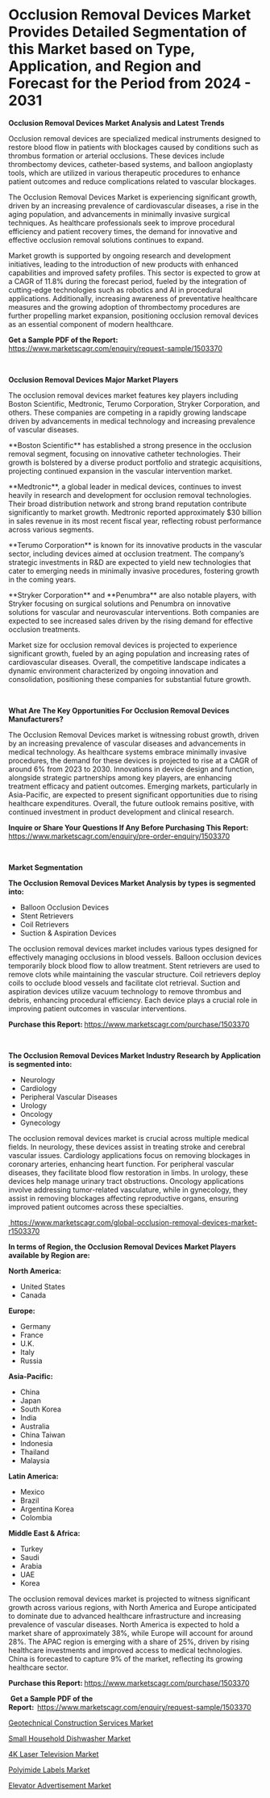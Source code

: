<p><h1>Occlusion Removal Devices Market Provides Detailed Segmentation of this Market based on Type, Application, and Region and Forecast for the Period from 2024 - 2031</h1></p><p><strong>Occlusion Removal Devices Market Analysis and Latest Trends</strong></p>
<p><p>Occlusion removal devices are specialized medical instruments designed to restore blood flow in patients with blockages caused by conditions such as thrombus formation or arterial occlusions. These devices include thrombectomy devices, catheter-based systems, and balloon angioplasty tools, which are utilized in various therapeutic procedures to enhance patient outcomes and reduce complications related to vascular blockages.</p><p>The Occlusion Removal Devices Market is experiencing significant growth, driven by an increasing prevalence of cardiovascular diseases, a rise in the aging population, and advancements in minimally invasive surgical techniques. As healthcare professionals seek to improve procedural efficiency and patient recovery times, the demand for innovative and effective occlusion removal solutions continues to expand. </p><p>Market growth is supported by ongoing research and development initiatives, leading to the introduction of new products with enhanced capabilities and improved safety profiles. This sector is expected to grow at a CAGR of 11.8% during the forecast period, fueled by the integration of cutting-edge technologies such as robotics and AI in procedural applications. Additionally, increasing awareness of preventative healthcare measures and the growing adoption of thrombectomy procedures are further propelling market expansion, positioning occlusion removal devices as an essential component of modern healthcare.</p></p>
<p><strong>Get a Sample PDF of the Report:&nbsp;</strong> <a href="https://www.marketscagr.com/enquiry/request-sample/1503370?utm_campaign=1128&utm_medium=2&utm_source=Github&utm_content=ia&utm_term=27092024&utm_id=occlusion-removal-devices">https://www.marketscagr.com/enquiry/request-sample/1503370</a></p>
<p>&nbsp;</p>
<p><strong>Occlusion Removal Devices Major Market Players</strong></p>
<p><p>The occlusion removal devices market features key players including Boston Scientific, Medtronic, Terumo Corporation, Stryker Corporation, and others. These companies are competing in a rapidly growing landscape driven by advancements in medical technology and increasing prevalence of vascular diseases.</p><p>**Boston Scientific** has established a strong presence in the occlusion removal segment, focusing on innovative catheter technologies. Their growth is bolstered by a diverse product portfolio and strategic acquisitions, projecting continued expansion in the vascular intervention market.</p><p>**Medtronic**, a global leader in medical devices, continues to invest heavily in research and development for occlusion removal technologies. Their broad distribution network and strong brand reputation contribute significantly to market growth. Medtronic reported approximately $30 billion in sales revenue in its most recent fiscal year, reflecting robust performance across various segments.</p><p>**Terumo Corporation** is known for its innovative products in the vascular sector, including devices aimed at occlusion treatment. The company’s strategic investments in R&D are expected to yield new technologies that cater to emerging needs in minimally invasive procedures, fostering growth in the coming years.</p><p>**Stryker Corporation** and **Penumbra** are also notable players, with Stryker focusing on surgical solutions and Penumbra on innovative solutions for vascular and neurovascular interventions. Both companies are expected to see increased sales driven by the rising demand for effective occlusion treatments.</p><p>Market size for occlusion removal devices is projected to experience significant growth, fueled by an aging population and increasing rates of cardiovascular diseases. Overall, the competitive landscape indicates a dynamic environment characterized by ongoing innovation and consolidation, positioning these companies for substantial future growth.</p></p>
<p>&nbsp;</p>
<p><strong>What Are The Key Opportunities For Occlusion Removal Devices Manufacturers?</strong></p>
<p><p>The Occlusion Removal Devices market is witnessing robust growth, driven by an increasing prevalence of vascular diseases and advancements in medical technology. As healthcare systems embrace minimally invasive procedures, the demand for these devices is projected to rise at a CAGR of around 6% from 2023 to 2030. Innovations in device design and function, alongside strategic partnerships among key players, are enhancing treatment efficacy and patient outcomes. Emerging markets, particularly in Asia-Pacific, are expected to present significant opportunities due to rising healthcare expenditures. Overall, the future outlook remains positive, with continued investment in product development and clinical research.</p></p>
<p><strong>Inquire or Share Your Questions If Any Before Purchasing This Report:</strong> <a href="https://www.marketscagr.com/enquiry/pre-order-enquiry/1503370?utm_campaign=1128&utm_medium=2&utm_source=Github&utm_content=ia&utm_term=27092024&utm_id=occlusion-removal-devices">https://www.marketscagr.com/enquiry/pre-order-enquiry/1503370</a></p>
<p>&nbsp;</p>
<p><strong>Market Segmentation</strong></p>
<p><strong>The Occlusion Removal Devices Market Analysis by types is segmented into:</strong></p>
<p><ul><li>Balloon Occlusion Devices</li><li>Stent Retrievers</li><li>Coil Retrievers</li><li>Suction & Aspiration Devices</li></ul></p>
<p><p>The occlusion removal devices market includes various types designed for effectively managing occlusions in blood vessels. Balloon occlusion devices temporarily block blood flow to allow treatment. Stent retrievers are used to remove clots while maintaining the vascular structure. Coil retrievers deploy coils to occlude blood vessels and facilitate clot retrieval. Suction and aspiration devices utilize vacuum technology to remove thrombus and debris, enhancing procedural efficiency. Each device plays a crucial role in improving patient outcomes in vascular interventions.</p></p>
<p><strong>Purchase this Report:&nbsp;</strong><a href="https://www.marketscagr.com/purchase/1503370?utm_campaign=1128&utm_medium=2&utm_source=Github&utm_content=ia&utm_term=27092024&utm_id=occlusion-removal-devices">https://www.marketscagr.com/purchase/1503370</a></p>
<p>&nbsp;</p>
<p><strong>The Occlusion Removal Devices Market Industry Research by Application is segmented into:</strong></p>
<p><ul><li>Neurology</li><li>Cardiology</li><li>Peripheral Vascular Diseases</li><li>Urology</li><li>Oncology</li><li>Gynecology</li></ul></p>
<p><p>The occlusion removal devices market is crucial across multiple medical fields. In neurology, these devices assist in treating stroke and cerebral vascular issues. Cardiology applications focus on removing blockages in coronary arteries, enhancing heart function. For peripheral vascular diseases, they facilitate blood flow restoration in limbs. In urology, these devices help manage urinary tract obstructions. Oncology applications involve addressing tumor-related vasculature, while in gynecology, they assist in removing blockages affecting reproductive organs, ensuring improved patient outcomes across these specialties.</p></p>
<p><a href="https://www.marketscagr.com/global-occlusion-removal-devices-market-r1503370?utm_campaign=1128&utm_medium=2&utm_source=Github&utm_content=ia&utm_term=27092024&utm_id=occlusion-removal-devices">&nbsp;https://www.marketscagr.com/global-occlusion-removal-devices-market-r1503370</a></p>
<p><strong>In terms of Region, the Occlusion Removal Devices Market Players available by Region are:</strong></p>
<p>
    <p> <strong> North America: </strong>
        <ul>
            <li>United States</li>
            <li>Canada</li>
        </ul>
        </p> 
    <p> <strong> Europe: </strong>
        <ul>
            <li>Germany</li>
            <li>France</li>
            <li>U.K.</li>
            <li>Italy</li>
            <li>Russia</li>
        </ul>
        </p> 
    <p> <strong> Asia-Pacific: </strong>
        <ul>
            <li>China</li>
            <li>Japan</li>
            <li>South Korea</li>
            <li>India</li>
            <li>Australia</li>
            <li>China Taiwan</li>
            <li>Indonesia</li>
            <li>Thailand</li>
            <li>Malaysia</li>
        </ul>
        </p> 
    <p> <strong> Latin America: </strong>
        <ul>
            <li>Mexico</li>
            <li>Brazil</li>
            <li>Argentina Korea</li>
            <li>Colombia</li>
        </ul>
        </p> 
    <p> <strong> Middle East & Africa: </strong>
        <ul>
            <li>Turkey</li>
            <li>Saudi</li>
            <li>Arabia</li>
            <li>UAE</li>
            <li>Korea</li>
        </ul>
    </p>
    </p>
<p><p>The occlusion removal devices market is projected to witness significant growth across various regions, with North America and Europe anticipated to dominate due to advanced healthcare infrastructure and increasing prevalence of vascular diseases. North America is expected to hold a market share of approximately 38%, while Europe will account for around 28%. The APAC region is emerging with a share of 25%, driven by rising healthcare investments and improved access to medical technologies. China is forecasted to capture 9% of the market, reflecting its growing healthcare sector.</p></p>
<p><strong>Purchase this Report: </strong><a href="https://www.marketscagr.com/purchase/1503370?utm_campaign=1128&utm_medium=2&utm_source=Github&utm_content=ia&utm_term=27092024&utm_id=occlusion-removal-devices">https://www.marketscagr.com/purchase/1503370</a></p>
<p>&nbsp;<strong>Get a Sample PDF of the Report:&nbsp;&nbsp;</strong><a href="https://www.marketscagr.com/enquiry/request-sample/1503370?utm_campaign=1128&utm_medium=2&utm_source=Github&utm_content=ia&utm_term=27092024&utm_id=occlusion-removal-devices">https://www.marketscagr.com/enquiry/request-sample/1503370</a></p>
<p><strong></strong></p>
<p><p><a href="https://www.linkedin.com/pulse/geotechnical-construction-services-market-trends-detailed-study-d0cbf?utm_campaign=1128&utm_medium=2&utm_source=Github&utm_content=ia&utm_term=27092024&utm_id=occlusion-removal-devices">Geotechnical Construction Services Market</a></p><p><a href="https://issuu.com/reportprime-2/docs/small-household-dishwasher-market-s_82afab16140bf8?utm_campaign=1128&utm_medium=2&utm_source=Github&utm_content=ia&utm_term=27092024&utm_id=occlusion-removal-devices">Small Household Dishwasher Market</a></p><p><a href="https://issuu.com/reportprime-2/docs/4k-laser-television-market-size-203_66d5538d549f8f?utm_campaign=1128&utm_medium=2&utm_source=Github&utm_content=ia&utm_term=27092024&utm_id=occlusion-removal-devices">4K Laser Television Market</a></p><p><a href="https://www.linkedin.com/pulse/polyimide-labels-market-trends-analysis-opportunities-challenges-ucjbf?trackingId=dEW9voBBS9uxpZINrcfDPA%3D%3D&utm_campaign=1128&utm_medium=2&utm_source=Github&utm_content=ia&utm_term=27092024&utm_id=occlusion-removal-devices">Polyimide Labels Market</a></p><p><a href="https://www.linkedin.com/pulse/how-regions-adapting-elevator-advertisement-market-global-j5x6e?utm_campaign=1128&utm_medium=2&utm_source=Github&utm_content=ia&utm_term=27092024&utm_id=occlusion-removal-devices">Elevator Advertisement Market</a></p></p>